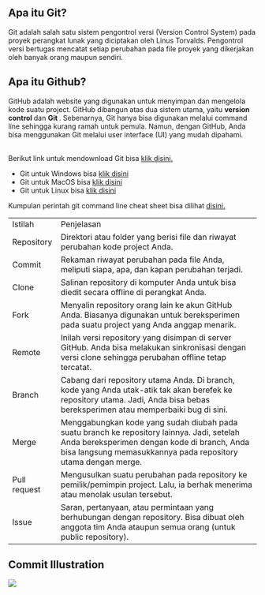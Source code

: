 <h2> Apa itu Git? </h2>

Git adalah salah satu sistem pengontrol versi (Version Control System) pada proyek perangkat lunak yang diciptakan oleh Linus Torvalds. Pengontrol versi bertugas mencatat setiap perubahan pada file proyek yang dikerjakan oleh banyak orang maupun sendiri.

<h2> Apa itu Github? </h2>

GitHub adalah website yang digunakan untuk menyimpan dan mengelola kode suatu project. GitHub dibangun atas dua sistem utama, yaitu <b> version control </b> dan <b> Git </b>. Sebenarnya, Git hanya bisa digunakan melalui command line sehingga kurang ramah untuk pemula. Namun, dengan GitHub, Anda bisa menggunakan Git melalui user interface (UI) yang mudah dipahami.

<br>Berikut link untuk mendownload Git bisa <a href='https://git-scm.com/downloads'>klik disini.</a>

<ul>
    <li>Git untuk Windows bisa <a href='https://git-scm.com/download/win'>klik disini</a></li>
    <li>Git untuk MacOS bisa <a href='https://git-scm.com/download/mac'>klik disini</a></li>
    <li>Git untuk Linux bisa <a href='https://git-scm.com/download/linux'>klik disini</a></li>
</ul>

Kumpulan perintah git command line cheat sheet bisa dilihat <a href='https://drive.google.com/file/d/1EUGY0aUPmqE4RaEJPOjt9CG7ycPHRi1C/view?usp=share_link'>disini.</a>

<table> 
    <tr>
        <td> Istilah </td>
        <td> Penjelasan </td>
    </tr>
    <tr>
        <td> Repository </td>
        <td> Direktori atau folder yang berisi file dan riwayat perubahan kode project Anda.  </td>
    </tr>
    <tr>
        <td> Commit </td>
        <td> Rekaman riwayat perubahan pada file Anda, meliputi siapa, apa, dan kapan perubahan terjadi.  </td>
    </tr>
    <tr>
        <td> Clone </td>
        <td> Salinan repository di komputer Anda untuk bisa diedit secara offline di perangkat Anda.  </td>
    </tr>
    <tr>
        <td> Fork </td>
        <td> Menyalin repository orang lain ke akun GitHub Anda. Biasanya digunakan untuk bereksperimen pada suatu project yang Anda anggap menarik.  </td>
    </tr>
    <tr>
        <td> Remote </td>
        <td> Inilah versi repository yang disimpan di server GitHub. Anda bisa melakukan sinkronisasi dengan versi clone sehingga perubahan offline tetap tercatat.  </td>
    </tr>
    <tr>
        <td> Branch </td>
        <td> Cabang dari repository utama Anda. Di branch, kode yang Anda utak-atik tak akan berefek ke repository utama. Jadi, Anda bisa bebas bereksperimen atau memperbaiki bug di sini.  </td>
    </tr>
    <tr>
        <td> Merge </td>
        <td> Menggabungkan kode yang sudah diubah pada suatu branch ke repository lainnya. Jadi, setelah Anda bereksperimen dengan kode di branch, Anda bisa langsung memasukkannya pada repository utama dengan merge.  </td>
    </tr>
    <tr>
        <td> Pull request </td>
        <td> Mengusulkan suatu perubahan pada repository ke pemilik/pemimpin project. Lalu, ia berhak menerima atau menolak usulan tersebut.  </td>
    </tr>
    <tr>
        <td> Issue </td>
        <td> Saran, pertanyaan, atau permintaan yang berhubungan dengan repository. Bisa dibuat oleh anggota tim Anda ataupun semua orang (untuk public repository).  </td>
    </tr>
</table>

<h2>Commit Illustration</h2>
<img src='https://marklodato.github.io/visual-git-guide/basic-usage.svg'>
